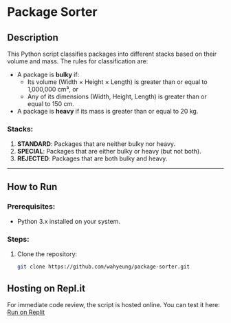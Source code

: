 # Package Sorter

## Description

This Python script classifies packages into different stacks based on their volume and mass. The rules for classification are:

- A package is **bulky** if:
  - Its volume (Width × Height × Length) is greater than or equal to 1,000,000 cm³, or
  - Any of its dimensions (Width, Height, Length) is greater than or equal to 150 cm.
- A package is **heavy** if its mass is greater than or equal to 20 kg.

### Stacks:
1. **STANDARD**: Packages that are neither bulky nor heavy.
2. **SPECIAL**: Packages that are either bulky or heavy (but not both).
3. **REJECTED**: Packages that are both bulky and heavy.

---

## How to Run

### Prerequisites:
- Python 3.x installed on your system.

### Steps:
1. Clone the repository:
   ```bash
   git clone https://github.com/wahyeung/package-sorter.git

## Hosting on Repl.it

For immediate code review, the script is hosted online. You can test it here: [Run on Replit](https://replit.com/@browahyeung/Python-script-for-sorting-packages#main.py)
